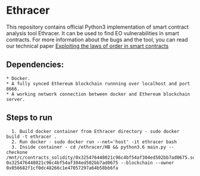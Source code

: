 # Ethracer

This repository contains official Python3 implementation of smart contract analysis tool Ethracer. It can be used to find EO vulnerabilities in smart contracts. For more information about the bugs and the tool, you can read our technical paper [Exploiting the laws of order in smart contracts](https://arxiv.org/abs/1810.11605)


## Dependencies:
	* Docker.
	* A fully synced Ethereum blockchain runnning over localhost and port 8666.
	* A working network connection between docker and Ethereum blockchain server.


## Steps to run
 
      1. Build docker container from Ethracer directory - sudo docker build -t ethracer .
      2. Run docker - sudo docker run --net='host' -it ethracer bash
      3. Inside container - cd /ethracer/HB && python3.6 main.py --checkone /mnt/c/contracts_solidity/0x325476448021c96c4bf54af304ed502bb7ad0675.sol 0x325476448021c96c4bf54af304ed502bb7ad0675 --blockchain --owner 0x056682f1cf0dc48266c1e47057297a64b58bb6fa
      
